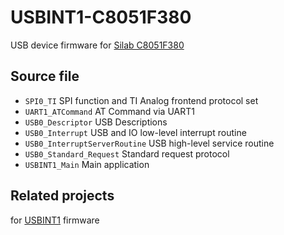 # USBINT1-C8051F380
USB device firmware for [Silab C8051F380](http://www.silabs.com/products/mcu/8-bit/c8051f38x/pages/c8051f38x.aspx)

## Source file
* `SPI0_TI` SPI function and TI Analog frontend protocol set
* `UART1_ATCommand` AT Command via UART1
* `USB0_Descriptor` USB Descriptions
* `USB0_Interrupt` USB and IO low-level interrupt routine
* `USB0_InterruptServerRoutine` USB high-level service routine
* `USB0_Standard_Request` Standard request protocol
* `USBINT1_Main` Main application

## Related projects
 for [USBINT1](https://github.com/nodtem66/USBINT1) firmware
